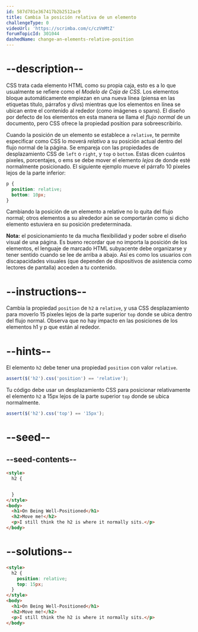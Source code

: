 ```yaml
---
id: 587d781e367417b2b2512ac9
title: Cambia la posición relativa de un elemento
challengeType: 0
videoUrl: 'https://scrimba.com/c/czVmMtZ'
forumTopicId: 301044
dashedName: change-an-elements-relative-position
---
```


# --description--

CSS trata cada elemento HTML como su propia caja, esto es a lo que usualmente se refiere como el <dfn>Modelo de Caja de CSS</dfn>. Los elementos bloque automáticamente empiezan en una nueva línea (piensa en las etiquetas título, párrafos y divs) mientras que los elementos en línea se ubican entre el contenido al rededor (como imágenes o spans). El diseño por defecto de los elementos en esta manera se llama el <dfn>flujo normal</dfn> de un documento, pero CSS ofrece la propiedad position para sobreescribirlo.

Cuando la posición de un elemento se establece a `relative`, te permite especificar como CSS lo moverá *relativo* a su posición actual dentro del flujo normal de la página. Se empareja con las propiedades de desplazamiento CSS de `left` o `right`, y `top` o `bottom`. Estas dicen cuántos pixeles, porcentajes, o ems se debe mover el elemento *lejos* de donde esté normalmente posicionado. El siguiente ejemplo mueve el párrafo 10 pixeles lejos de la parte inferior:

```css
p {
  position: relative;
  bottom: 10px;
}
```

Cambiando la posición de un elemento a relative no lo quita del flujo normal; otros elementos a su alrededor aún se comportarán como si dicho elemento estuviera en su posición predeterminada.

**Nota:** el posicionamiento te da mucha flexibilidad y poder sobre el diseño visual de una página. Es bueno recordar que no importa la posición de los elementos, el lenguaje de marcado HTML subyacente debe organizarse y tener sentido cuando se lee de arriba a abajo. Así es como los usuarios con discapacidades visuales (que dependen de dispositivos de asistencia como lectores de pantalla) acceden a tu contenido.

# --instructions--

Cambia la propiedad `position` de `h2` a `relative`, y usa CSS desplazamiento para moverlo 15 pixeles lejos de la parte superior `top` donde se ubica dentro del flujo normal. Observa que no hay impacto en las posiciones de los elementos h1 y p que están al rededor.

# --hints--

El elemento `h2` debe tener una propiedad `position` con valor `relative`.

```js
assert($('h2').css('position') == 'relative');
```

Tu código debe usar un desplazamiento CSS para posicionar relativamente el elemento `h2` a 15px lejos de la parte superior `top` donde se ubica normalmente.

```js
assert($('h2').css('top') == '15px');
```

# --seed--

## --seed-contents--

```html
<style>
  h2 {


  }
</style>
<body>
  <h1>On Being Well-Positioned</h1>
  <h2>Move me!</h2>
  <p>I still think the h2 is where it normally sits.</p>
</body>
```

# --solutions--

```html
<style>
  h2 {
    position: relative;
    top: 15px;
  }
</style>
<body>
  <h1>On Being Well-Positioned</h1>
  <h2>Move me!</h2>
  <p>I still think the h2 is where it normally sits.</p>
</body>
```
